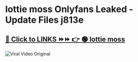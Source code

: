
 # lottie moss Onlyfans Leaked - Update Files j813e

## <h2><a href="https://clipsfans.com/lottie_moss&ref=git">🔗 Click to LINKS ⏩⏩ 👉 🟢 lottie moss </a></h2>

<a href="https://clipsfans.com/lottie_moss&ref=git" rel="nofollow" data-target="animated-image.originalLink"><img src="https://i.ibb.co.com/xMMVF88/686577567.gif" alt="Viral Video Original" style="max-width: 100%; display: inline-block;" data-target="animated-image.originalImage"></a>

